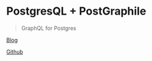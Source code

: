 # PostgresQL + PostGraphile

> GraphQL for Postgres


[Blog](https://medium.com/coderbunker/a-better-way-to-develop-your-graphql-api-using-docker-postgresql-postgraphile-7a1ae034b826)

[Github](https://github.com/alexisrolland/docker-postgresql-postgraphile)
